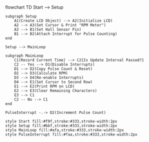 flowchart TD
    Start --> Setup

    subgraph Setup
        A1(Create LCD Object) --> A2(Initialize LCD)
        A2 --> A3(Set Cursor & Print "RPM Meter")
        A3 --> B1(Set Hall Sensor Pin)
        B1 --> B2(Attach Interrupt for Pulse Counting)
    end

    Setup --> MainLoop

    subgraph MainLoop
        C1(Record Current Time) --> C2{Is Update Interval Passed?}
        C2 -- Yes --> D1(Disable Interrupts)
        D1 --> D2(Copy Pulse Count & Reset)
        D2 --> D3(Calculate RPM)
        D3 --> D4(Re-enable Interrupts)
        D4 --> E1(Set Cursor to Second Row)
        E1 --> E2(Print RPM on LCD)
        E2 --> E3(Clear Remaining Characters)
        E3 --> C1
        C2 -- No --> C1
    end

    PulseInterrupt -.-> D2(Increment Pulse Count)

    style Start fill:#f9f,stroke:#333,stroke-width:2px
    style Setup fill:#bbf,stroke:#333,stroke-width:2px
    style MainLoop fill:#afa,stroke:#333,stroke-width:2px
    style PulseInterrupt fill:#faa,stroke:#333,stroke-width:2px

